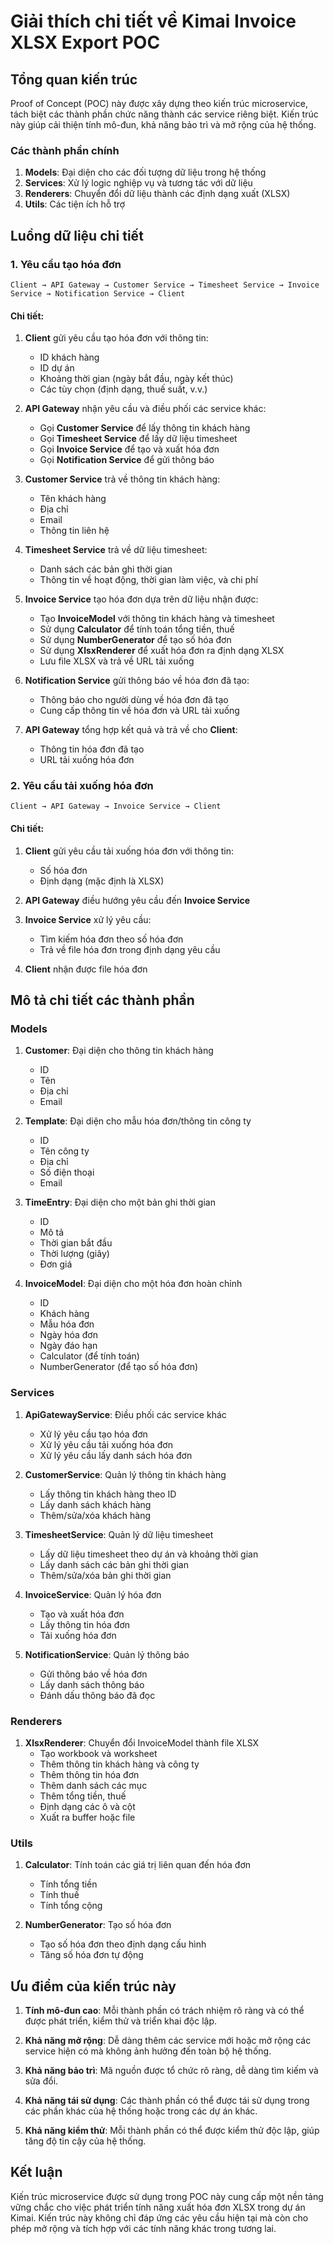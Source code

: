 # Giải thích chi tiết về Kimai Invoice XLSX Export POC

## Tổng quan kiến trúc

Proof of Concept (POC) này được xây dựng theo kiến trúc microservice, tách biệt các thành phần chức năng thành các service riêng biệt. Kiến trúc này giúp cải thiện tính mô-đun, khả năng bảo trì và mở rộng của hệ thống.

### Các thành phần chính

1. **Models**: Đại diện cho các đối tượng dữ liệu trong hệ thống
2. **Services**: Xử lý logic nghiệp vụ và tương tác với dữ liệu
3. **Renderers**: Chuyển đổi dữ liệu thành các định dạng xuất (XLSX)
4. **Utils**: Các tiện ích hỗ trợ

## Luồng dữ liệu chi tiết

### 1. Yêu cầu tạo hóa đơn

```
Client → API Gateway → Customer Service → Timesheet Service → Invoice Service → Notification Service → Client
```

#### Chi tiết:
1. **Client** gửi yêu cầu tạo hóa đơn với thông tin:
   - ID khách hàng
   - ID dự án
   - Khoảng thời gian (ngày bắt đầu, ngày kết thúc)
   - Các tùy chọn (định dạng, thuế suất, v.v.)

2. **API Gateway** nhận yêu cầu và điều phối các service khác:
   - Gọi **Customer Service** để lấy thông tin khách hàng
   - Gọi **Timesheet Service** để lấy dữ liệu timesheet
   - Gọi **Invoice Service** để tạo và xuất hóa đơn
   - Gọi **Notification Service** để gửi thông báo

3. **Customer Service** trả về thông tin khách hàng:
   - Tên khách hàng
   - Địa chỉ
   - Email
   - Thông tin liên hệ

4. **Timesheet Service** trả về dữ liệu timesheet:
   - Danh sách các bản ghi thời gian
   - Thông tin về hoạt động, thời gian làm việc, và chi phí

5. **Invoice Service** tạo hóa đơn dựa trên dữ liệu nhận được:
   - Tạo **InvoiceModel** với thông tin khách hàng và timesheet
   - Sử dụng **Calculator** để tính toán tổng tiền, thuế
   - Sử dụng **NumberGenerator** để tạo số hóa đơn
   - Sử dụng **XlsxRenderer** để xuất hóa đơn ra định dạng XLSX
   - Lưu file XLSX và trả về URL tải xuống

6. **Notification Service** gửi thông báo về hóa đơn đã tạo:
   - Thông báo cho người dùng về hóa đơn đã tạo
   - Cung cấp thông tin về hóa đơn và URL tải xuống

7. **API Gateway** tổng hợp kết quả và trả về cho **Client**:
   - Thông tin hóa đơn đã tạo
   - URL tải xuống hóa đơn

### 2. Yêu cầu tải xuống hóa đơn

```
Client → API Gateway → Invoice Service → Client
```

#### Chi tiết:
1. **Client** gửi yêu cầu tải xuống hóa đơn với thông tin:
   - Số hóa đơn
   - Định dạng (mặc định là XLSX)

2. **API Gateway** điều hướng yêu cầu đến **Invoice Service**

3. **Invoice Service** xử lý yêu cầu:
   - Tìm kiếm hóa đơn theo số hóa đơn
   - Trả về file hóa đơn trong định dạng yêu cầu

4. **Client** nhận được file hóa đơn

## Mô tả chi tiết các thành phần

### Models

1. **Customer**: Đại diện cho thông tin khách hàng
   - ID
   - Tên
   - Địa chỉ
   - Email

2. **Template**: Đại diện cho mẫu hóa đơn/thông tin công ty
   - ID
   - Tên công ty
   - Địa chỉ
   - Số điện thoại
   - Email

3. **TimeEntry**: Đại diện cho một bản ghi thời gian
   - ID
   - Mô tả
   - Thời gian bắt đầu
   - Thời lượng (giây)
   - Đơn giá

4. **InvoiceModel**: Đại diện cho một hóa đơn hoàn chỉnh
   - ID
   - Khách hàng
   - Mẫu hóa đơn
   - Ngày hóa đơn
   - Ngày đáo hạn
   - Calculator (để tính toán)
   - NumberGenerator (để tạo số hóa đơn)

### Services

1. **ApiGatewayService**: Điều phối các service khác
   - Xử lý yêu cầu tạo hóa đơn
   - Xử lý yêu cầu tải xuống hóa đơn
   - Xử lý yêu cầu lấy danh sách hóa đơn

2. **CustomerService**: Quản lý thông tin khách hàng
   - Lấy thông tin khách hàng theo ID
   - Lấy danh sách khách hàng
   - Thêm/sửa/xóa khách hàng

3. **TimesheetService**: Quản lý dữ liệu timesheet
   - Lấy dữ liệu timesheet theo dự án và khoảng thời gian
   - Lấy danh sách các bản ghi thời gian
   - Thêm/sửa/xóa bản ghi thời gian

4. **InvoiceService**: Quản lý hóa đơn
   - Tạo và xuất hóa đơn
   - Lấy thông tin hóa đơn
   - Tải xuống hóa đơn

5. **NotificationService**: Quản lý thông báo
   - Gửi thông báo về hóa đơn
   - Lấy danh sách thông báo
   - Đánh dấu thông báo đã đọc

### Renderers

1. **XlsxRenderer**: Chuyển đổi InvoiceModel thành file XLSX
   - Tạo workbook và worksheet
   - Thêm thông tin khách hàng và công ty
   - Thêm thông tin hóa đơn
   - Thêm danh sách các mục
   - Thêm tổng tiền, thuế
   - Định dạng các ô và cột
   - Xuất ra buffer hoặc file

### Utils

1. **Calculator**: Tính toán các giá trị liên quan đến hóa đơn
   - Tính tổng tiền
   - Tính thuế
   - Tính tổng cộng

2. **NumberGenerator**: Tạo số hóa đơn
   - Tạo số hóa đơn theo định dạng cấu hình
   - Tăng số hóa đơn tự động

## Ưu điểm của kiến trúc này

1. **Tính mô-đun cao**: Mỗi thành phần có trách nhiệm rõ ràng và có thể được phát triển, kiểm thử và triển khai độc lập.

2. **Khả năng mở rộng**: Dễ dàng thêm các service mới hoặc mở rộng các service hiện có mà không ảnh hưởng đến toàn bộ hệ thống.

3. **Khả năng bảo trì**: Mã nguồn được tổ chức rõ ràng, dễ dàng tìm kiếm và sửa đổi.

4. **Khả năng tái sử dụng**: Các thành phần có thể được tái sử dụng trong các phần khác của hệ thống hoặc trong các dự án khác.

5. **Khả năng kiểm thử**: Mỗi thành phần có thể được kiểm thử độc lập, giúp tăng độ tin cậy của hệ thống.

## Kết luận

Kiến trúc microservice được sử dụng trong POC này cung cấp một nền tảng vững chắc cho việc phát triển tính năng xuất hóa đơn XLSX trong dự án Kimai. Kiến trúc này không chỉ đáp ứng các yêu cầu hiện tại mà còn cho phép mở rộng và tích hợp với các tính năng khác trong tương lai.
